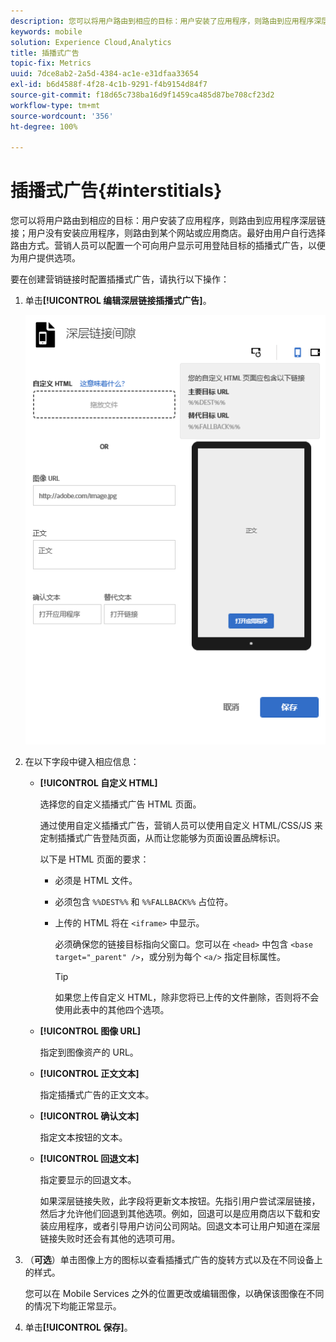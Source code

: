 ```yaml
---
description: 您可以将用户路由到相应的目标：用户安装了应用程序，则路由到应用程序深层链接；用户没有安装应用程序，则路由到某个网站或应用商店。
keywords: mobile
solution: Experience Cloud,Analytics
title: 插播式广告
topic-fix: Metrics
uuid: 7dce8ab2-2a5d-4384-ac1e-e31dfaa33654
exl-id: b6d4588f-4f28-4c1b-9291-f4b9154d84f7
source-git-commit: f18d65c738ba16d9f1459ca485d87be708cf23d2
workflow-type: tm+mt
source-wordcount: '356'
ht-degree: 100%

---
```


# 插播式广告{#interstitials}

您可以将用户路由到相应的目标：用户安装了应用程序，则路由到应用程序深层链接；用户没有安装应用程序，则路由到某个网站或应用商店。最好由用户自行选择路由方式。营销人员可以配置一个可向用户显示可用登陆目标的插播式广告，以便为用户提供选项。

要在创建营销链接时配置插播式广告，请执行以下操作：

1. 单击&#x200B;**[!UICONTROL 编辑深层链接插播式广告]**。

   ![深层链接插播式广告](assets/interstitial2.png)

1. 在以下字段中键入相应信息：

   * **[!UICONTROL 自定义 HTML]**

      选择您的自定义插播式广告 HTML 页面。

      通过使用自定义插播式广告，营销人员可以使用自定义 HTML/CSS/JS 来定制插播式广告登陆页面，从而让您能够为页面设置品牌标识。

      以下是 HTML 页面的要求：

      * 必须是 HTML 文件。
      * 必须包含 `%%DEST%%` 和 `%%FALLBACK%%` 占位符。
      * 上传的 HTML 将在 `<iframe>` 中显示。

         必须确保您的链接目标指向父窗口。您可以在 `<head>` 中包含 `<base target="_parent" />`，或分别为每个 `<a/>` 指定目标属性。

         >[!TIP]
         >
         >如果您上传自定义 HTML，除非您将已上传的文件删除，否则将不会使用此表中的其他四个选项。
   * **[!UICONTROL 图像 URL]**

      指定到图像资产的 URL。

   * **[!UICONTROL 正文文本]**

      指定插播式广告的正文文本。

   * **[!UICONTROL 确认文本]**

      指定文本按钮的文本。

   * **[!UICONTROL 回退文本]**

      指定要显示的回退文本。

      如果深层链接失败，此字段将更新文本按钮。先指引用户尝试深层链接，然后才允许他们回退到其他选项。例如，回退可以是应用商店以下载和安装应用程序，或者引导用户访问公司网站。回退文本可让用户知道在深层链接失败时还会有其他的选项可用。


1. （**可选**）单击图像上方的图标以查看插播式广告的旋转方式以及在不同设备上的样式。

   您可以在 Mobile Services 之外的位置更改或编辑图像，以确保该图像在不同的情况下均能正常显示。
1. 单击&#x200B;**[!UICONTROL 保存]**。
